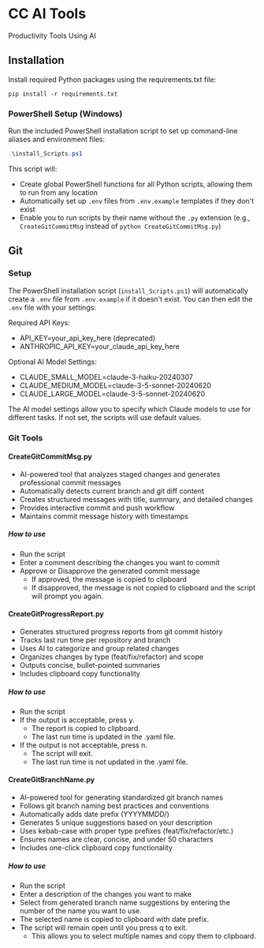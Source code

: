 # CC AI Tools
Productivity Tools Using AI

## Installation
Install required Python packages using the requirements.txt file:

```
pip install -r requirements.txt
```

### PowerShell Setup (Windows)
Run the included PowerShell installation script to set up command-line aliases and environment files:

```powershell
.\install_Scripts.ps1
```

This script will:
- Create global PowerShell functions for all Python scripts, allowing them to run from any location
- Automatically set up `.env` files from `.env.example` templates if they don't exist
- Enable you to run scripts by their name without the `.py` extension (e.g., `CreateGitCommitMsg` instead of `python CreateGitCommitMsg.py`)

## Git
### Setup
The PowerShell installation script (`install_Scripts.ps1`) will automatically create a `.env` file from `.env.example` if it doesn't exist. You can then edit the `.env` file with your settings:

Required API Keys:
- API_KEY=your_api_key_here (deprecated)
- ANTHROPIC_API_KEY=your_claude_api_key_here

Optional AI Model Settings:
- CLAUDE_SMALL_MODEL=claude-3-haiku-20240307
- CLAUDE_MEDIUM_MODEL=claude-3-5-sonnet-20240620
- CLAUDE_LARGE_MODEL=claude-3-5-sonnet-20240620

The AI model settings allow you to specify which Claude models to use for different tasks. If not set, the scripts will use default values.

### Git Tools
#### CreateGitCommitMsg.py
 * AI-powered tool that analyzes staged changes and generates professional commit messages
 * Automatically detects current branch and git diff content
 * Creates structured messages with title, summary, and detailed changes
 * Provides interactive commit and push workflow
 * Maintains commit message history with timestamps
##### How to use
 * Run the script
 * Enter a comment describing the changes you want to commit
 * Approve or Disapprove the generated commit message
   * If approved, the message is copied to clipboard
   * If disapproved, the message is not copied to clipboard and the script will prompt you again.

#### CreateGitProgressReport.py
 * Generates structured progress reports from git commit history
 * Tracks last run time per repository and branch
 * Uses AI to categorize and group related changes
 * Organizes changes by type (feat/fix/refactor) and scope
 * Outputs concise, bullet-pointed summaries
 * Includes clipboard copy functionality
##### How to use
 * Run the script
 * If the output is acceptable, press y.
   * The report is copied to clipboard.
   * The last run time is updated in the .yaml file.
 * If the output is not acceptable, press n.
   * The script will exit.
   * The last run time is not updated in the .yaml file.

#### CreateGitBranchName.py
 * AI-powered tool for generating standardized git branch names
 * Follows git branch naming best practices and conventions
 * Automatically adds date prefix (YYYYMMDD/)
 * Generates 5 unique suggestions based on your description
 * Uses kebab-case with proper type prefixes (feat/fix/refactor/etc.)
 * Ensures names are clear, concise, and under 50 characters
 * Includes one-click clipboard copy functionality 
##### How to use
 * Run the script
 * Enter a description of the changes you want to make
 * Select from generated branch name suggestions by entering the number of the name you want to use.
 * The selected name is copied to clipboard with date prefix.
 * The script will remain open until you press q to exit.
   * This allows you to select multiple names and copy them to clipboard.
